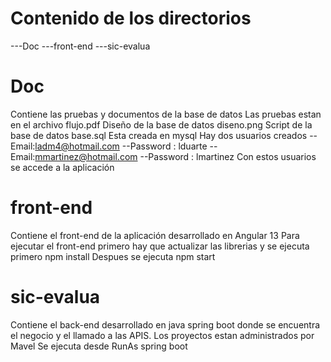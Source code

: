 # Contenido de los directorios

---Doc
---front-end
---sic-evalua
# Doc 
   Contiene las pruebas y documentos de la base de datos
   Las pruebas estan en el archivo flujo.pdf
   Diseño de la base de datos diseno.png
   Script de la base de datos base.sql 
   Esta creada en mysql
   Hay dos usuarios creados 
        -- Email:ladm4@hotmail.com --Password : lduarte
        -- Email:mmartinez@hotmail.com --Password : lmartinez
   Con estos usuarios se accede a la aplicación     
       
# front-end
  Contiene el front-end de la aplicación desarrollado en Angular 13
  Para ejecutar el front-end primero hay que actualizar las librerias y se ejecuta primero
     npm install
  Despues se ejecuta
     npm start

# sic-evalua
  Contiene el back-end desarrollado en java spring boot donde se encuentra el negocio y el llamado a las APIS.
  Los proyectos estan administrados por Mavel
   Se ejecuta desde  RunAs spring boot

